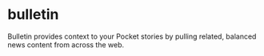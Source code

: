 bulletin
========

Bulletin provides context to your Pocket stories by pulling related, balanced news content from across the web.

